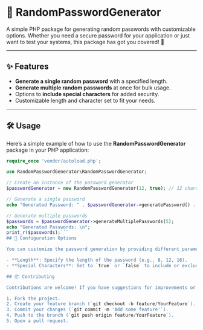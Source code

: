 # 🎉 RandomPasswordGenerator

A simple PHP package for generating random passwords with customizable options. Whether you need a secure password for your application or just want to test your systems, this package has got you covered! 🔐

---

## ✨ Features

- **Generate a single random password** with a specified length.
- **Generate multiple random passwords** at once for bulk usage.
- Options to **include special characters** for added security.
- Customizable length and character set to fit your needs.

---

## 🛠️ Usage

Here’s a simple example of how to use the **RandomPasswordGenerator** package in your PHP application:

```php
require_once 'vendor/autoload.php';

use RandomPasswordGenerator\RandomPasswordGenerator;

// Create an instance of the password generator
$passwordGenerator = new RandomPasswordGenerator(12, true); // 12 characters with special chars

// Generate a single password
echo "Generated Password: " . $passwordGenerator->generatePassword() . "\n";

// Generate multiple passwords
$passwords = $passwordGenerator->generateMultiplePasswords(5);
echo "Generated Passwords: \n";
print_r($passwords);```
## 📝 Configuration Options

You can customize the password generation by providing different parameters:

- **Length**: Specify the length of the password (e.g., 8, 12, 16).
- **Special Characters**: Set to `true` or `false` to include or exclude special characters.

## 📦 Contributing

Contributions are welcome! If you have suggestions for improvements or features, please fork the repository and submit a pull request. Make sure to follow the code style and write tests for your changes.

1. Fork the project.
2. Create your feature branch (`git checkout -b feature/YourFeature`).
3. Commit your changes (`git commit -m 'Add some feature'`).
4. Push to the branch (`git push origin feature/YourFeature`).
5. Open a pull request.
